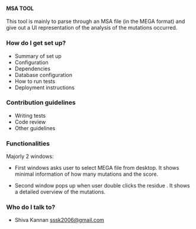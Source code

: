 #### MSA TOOL #####
This tool is mainly to parse through an MSA file (in the MEGA format) and give out a UI representation of the analysis of the mutations occurred.

### How do I get set up? ###

* Summary of set up
* Configuration
* Dependencies
* Database configuration
* How to run tests
* Deployment instructions

### Contribution guidelines ###

* Writing tests
* Code review
* Other guidelines


### Functionalities ###

Majorly 2 windows:

* First windows asks user to select MEGA file from desktop. It shows minimal information of how many mutations and the score.

* Second window pops up when user double clicks the residue . It shows a detailed overview of the mutations.


### Who do I talk to? ###

* Shiva Kannan <sssk2006@gmail.com>